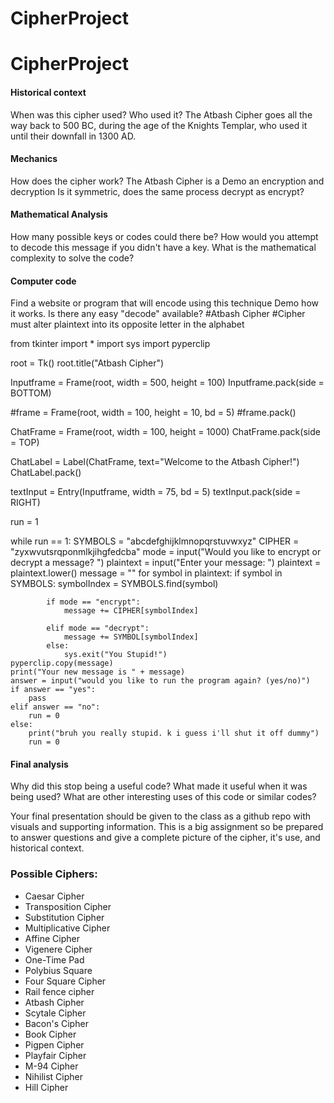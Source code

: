 # CipherProject

# CipherProject


#### Historical context
  When was this cipher used? Who used it?
  The Atbash Cipher goes all the way back to 500 BC, during the age of the Knights Templar, who used it until their downfall in 1300 AD.
#### Mechanics
  How does the cipher work?
  The Atbash Cipher is a 
  Demo an encryption and decryption
  Is it symmetric, does the same process decrypt as encrypt?
#### Mathematical Analysis
  How many possible keys or codes could there be?
  How would you attempt to decode this message if you didn't have a key.
  What is the mathematical complexity to solve the code?
#### Computer code
  Find a website or program that will encode using this technique
  Demo how it works.
  Is there any easy "decode" available?
  #Atbash Cipher
#Cipher must alter plaintext into its opposite letter in the alphabet

from tkinter import *
import sys
import pyperclip

root = Tk()
root.title("Atbash Cipher")

Inputframe = Frame(root, width = 500, height = 100)
Inputframe.pack(side = BOTTOM)

#frame = Frame(root, width = 100, height = 10, bd = 5)
#frame.pack()

ChatFrame = Frame(root, width = 100, height = 1000)
ChatFrame.pack(side = TOP)

ChatLabel = Label(ChatFrame, text="Welcome to the Atbash Cipher!")
ChatLabel.pack()

textInput = Entry(Inputframe, width = 75, bd = 5)
textInput.pack(side = RIGHT)

run = 1

while run == 1:
    SYMBOLS = "abcdefghijklmnopqrstuvwxyz"
    CIPHER =  "zyxwvutsrqponmlkjihgfedcba"
    mode = input("Would you like to encrypt or decrypt a message? ")
    plaintext = input("Enter your message: ")
    plaintext = plaintext.lower()
    message = ""
    for symbol in plaintext:
        if symbol in SYMBOLS:
            symbolIndex = SYMBOLS.find(symbol)


            if mode == "encrypt":
                message += CIPHER[symbolIndex]
    
            elif mode == "decrypt":
                message += SYMBOL[symbolIndex]
            else:
                sys.exit("You Stupid!")
    pyperclip.copy(message)         
    print("Your new message is " + message)
    answer = input("would you like to run the program again? (yes/no)")
    if answer == "yes":
        pass
    elif answer == "no":
        run = 0
    else:
        print("bruh you really stupid. k i guess i'll shut it off dummy")
        run = 0

    
#### Final analysis
  Why did this stop being a useful code?
  What made it useful when it was being used?
  What are other interesting uses of this code or similar codes?

Your final presentation should be given to the class as a github repo with visuals and supporting information. This is a big assignment so be prepared to answer questions and give a complete picture of the cipher, it's use, and historical context.

### Possible Ciphers:
- Caesar Cipher
- Transposition Cipher
- Substitution Cipher
- Multiplicative Cipher
- Affine Cipher
- Vigenere Cipher
- One-Time Pad
- Polybius Square
- Four Square Cipher
- Rail fence cipher
- Atbash Cipher
- Scytale Cipher
- Bacon's Cipher
- Book Cipher
- Pigpen Cipher
- Playfair Cipher
- M-94 Cipher
- Nihilist Cipher
- Hill Cipher
